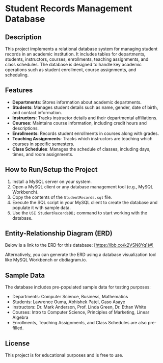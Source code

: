 # Student Records Management Database

## Description
This project implements a relational database system for managing student records in an academic institution. It includes tables for departments, students, instructors, courses, enrollments, teaching assignments, and class schedules. The database is designed to handle key academic operations such as student enrollment, course assignments, and scheduling.

## Features
- **Departments**: Stores information about academic departments.
- **Students**: Manages student details such as name, gender, date of birth, and contact information.
- **Instructors**: Tracks instructor details and their departmental affiliations.
- **Courses**: Maintains course information, including credit hours and descriptions.
- **Enrollments**: Records student enrollments in courses along with grades.
- **Teaching Assignments**: Tracks which instructors are teaching which courses in specific semesters.
- **Class Schedules**: Manages the schedule of classes, including days, times, and room assignments.

## How to Run/Setup the Project
1. Install a MySQL server on your system.
2. Open a MySQL client or any database management tool (e.g., MySQL Workbench).
3. Copy the contents of the `StudentRecords.sql` file.
4. Execute the SQL script in your MySQL client to create the database and populate it with sample data.
5. Use the `USE StudentRecordsDB;` command to start working with the database.

## Entity-Relationship Diagram (ERD)
Below is a link to the ERD for this database:
[https://ibb.co/k2VSN8Yq](#) 

Alternatively, you can generate the ERD using a database visualization tool like MySQL Workbench or dbdiagram.io.

## Sample Data
The database includes pre-populated sample data for testing purposes:
- Departments: Computer Science, Business, Mathematics
- Students: Lawrence Ouma, Abhishek Patel, Gaso Asaye
- Instructors: Dr. Mark Anderson, Prof. Linda Green, Dr. Ethan White
- Courses: Intro to Computer Science, Principles of Marketing, Linear Algebra
- Enrollments, Teaching Assignments, and Class Schedules are also pre-filled.

## License
This project is for educational purposes and is free to use.
